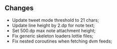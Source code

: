 ## Changes
- Update tweet mode threshold to 21 chars;
- Update line height by 2.dp for note text;
- Set 500.dp max note attachment height;
- Fix generic skeleton loaders lottie files;
- Fix nested coroutines when fetching dvm feeds;